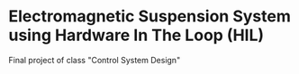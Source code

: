 # Electromagnetic Suspension System using Hardware In The Loop (HIL)
Final project of class "Control System Design"
